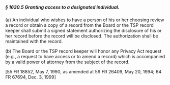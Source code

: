 ##### § 1630.5 Granting access to a designated individual. #####

(a) An individual who wishes to have a person of his or her choosing review a record or obtain a copy of a record from the Board or the TSP record keeper shall submit a signed statement authorizing the disclosure of his or her record before the record will be disclosed. The authorization shall be maintained with the record.

(b) The Board or the TSP record keeper will honor any Privacy Act request (e.g., a request to have access or to amend a record) which is accompanied by a valid power of attorney from the subject of the record.

[55 FR 18852, May 7, 1990, as amended at 59 FR 26409, May 20, 1994; 64 FR 67694, Dec. 3, 1999]